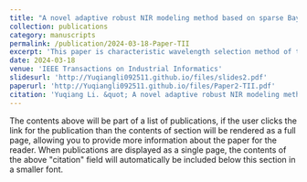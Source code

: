 ```yaml
---
title: "A novel adaptive robust NIR modeling method based on sparse Bayesian Learning"
collection: publications
category: manuscripts
permalink: /publication/2024-03-18-Paper-TII
excerpt: 'This paper is characteristic wavelength selection method of the high-dimensional near-infrared spectra.'
date: 2024-03-18
venue: 'IEEE Transactions on Industrial Informatics'
slidesurl: 'http://Yuqiangli092511.github.io/files/slides2.pdf'
paperurl: 'http://Yuqiangli092511.github.io/files/Paper2-TII.pdf'
citation: 'Yuqiang Li. &quot; A novel adaptive robust NIR modeling method based on sparse Bayesian Learning.&quot; <i>IEEE Transactions on Industrial Informatics</i>.2024, 20(6): 8499-8511.'
---
```


The contents above will be part of a list of publications, if the user clicks the link for the publication than the contents of section will be rendered as a full page, allowing you to provide more information about the paper for the reader. When publications are displayed as a single page, the contents of the above "citation" field will automatically be included below this section in a smaller font.
